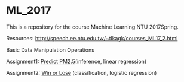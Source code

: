  ML_2017
 ===
This is a repository for the course Machine Learning NTU 2017Spring.

Resources: http://speech.ee.ntu.edu.tw/~tlkagk/courses_ML17_2.html


Basic Data Manipulation Operations

Assignment1: [Predict PM2.5](https://github.com/Jsonghh/ML_2017/tree/master/Project_1_Predict_PM2.5)(inference, linear regression)

Assignment2: [Win or Lose]() (classification, logistic regression)

